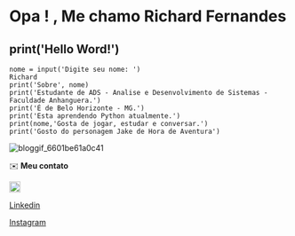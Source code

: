 # Opa ! , Me chamo Richard Fernandes 
## print('Hello Word!')
```
nome = input('Digite seu nome: ')
Richard
print('Sobre', nome)
print('Estudante de ADS - Analise e Desenvolvimento de Sistemas - Faculdade Anhanguera.')
print('É de Belo Horizonte - MG.')
print('Esta aprendendo Python atualmente.')
print(nome,'Gosta de jogar, estudar e conversar.')
print('Gosto do personagem Jake de Hora de Aventura')
```
![bloggif_6601be61a0c41](https://github.com/RichardFernandesJ/RichardFernandesJ/assets/163227381/7cd7c469-e211-4ea5-a712-405ccdf2dad7)

✉️ **Meu contato**

<div aligb="center">
<img src="https://github.com/RichardFernandesJ/RichardFernandesJ/assets/163227381/6de13840-5fa6-414d-b013-871caae57989" width="20px" />
</div>
 
 
 [Linkedin](https://www.linkedin.com/in/richardfernandesjjz/?_l=pt_BR)

 
 [Instagram](https://www.instagram.com/richard.jjz/)
